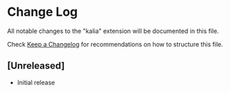 # Change Log

All notable changes to the "kalia" extension will be documented in this file.

Check [Keep a Changelog](http://keepachangelog.com/) for recommendations on how to structure this file.

## [Unreleased]

- Initial release
